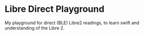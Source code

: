 # Libre Direct Playground

My playground for direct (BLE) Libre2 readings, to learn swift and understanding of the Libre 2. 
